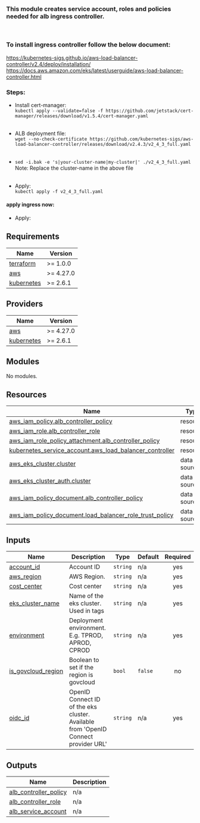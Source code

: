 ### This module creates service account, roles and policies needed for alb ingress controller.

<br> 

### To install ingress controller follow the below document:

https://kubernetes-sigs.github.io/aws-load-balancer-controller/v2.4/deploy/installation/
https://docs.aws.amazon.com/eks/latest/userguide/aws-load-balancer-controller.html

### Steps:

- Install cert-manager: <br>
  `kubectl apply --validate=false -f https://github.com/jetstack/cert-manager/releases/download/v1.5.4/cert-manager.yaml` <br><br>

- ALB deployment file: <br>
  `wget --no-check-certificate https://github.com/kubernetes-sigs/aws-load-balancer-controller/releases/download/v2.4.3/v2_4_3_full.yaml` <br><br>

- `sed -i.bak -e 's|your-cluster-name|my-cluster|' ./v2_4_3_full.yaml`
  Note: Replace the cluster-name in the above file <br><br>

- Apply:<br>
  `kubectl apply -f v2_4_3_full.yaml`

#### apply ingress now:

- Apply:<br>

<!-- BEGINNING OF PRE-COMMIT-TERRAFORM DOCS HOOK -->
## Requirements

| Name | Version |
|------|---------|
| <a name="requirement_terraform"></a> [terraform](#requirement\_terraform) | >= 1.0.0 |
| <a name="requirement_aws"></a> [aws](#requirement\_aws) | >= 4.27.0 |
| <a name="requirement_kubernetes"></a> [kubernetes](#requirement\_kubernetes) | >= 2.6.1 |

## Providers

| Name | Version |
|------|---------|
| <a name="provider_aws"></a> [aws](#provider\_aws) | >= 4.27.0 |
| <a name="provider_kubernetes"></a> [kubernetes](#provider\_kubernetes) | >= 2.6.1 |

## Modules

No modules.

## Resources

| Name | Type |
|------|------|
| [aws_iam_policy.alb_controller_policy](https://registry.terraform.io/providers/hashicorp/aws/latest/docs/resources/iam_policy) | resource |
| [aws_iam_role.alb_controller_role](https://registry.terraform.io/providers/hashicorp/aws/latest/docs/resources/iam_role) | resource |
| [aws_iam_role_policy_attachment.alb_controller_policy](https://registry.terraform.io/providers/hashicorp/aws/latest/docs/resources/iam_role_policy_attachment) | resource |
| [kubernetes_service_account.aws_load_balancer_controller](https://registry.terraform.io/providers/hashicorp/kubernetes/latest/docs/resources/service_account) | resource |
| [aws_eks_cluster.cluster](https://registry.terraform.io/providers/hashicorp/aws/latest/docs/data-sources/eks_cluster) | data source |
| [aws_eks_cluster_auth.cluster](https://registry.terraform.io/providers/hashicorp/aws/latest/docs/data-sources/eks_cluster_auth) | data source |
| [aws_iam_policy_document.alb_controller_policy](https://registry.terraform.io/providers/hashicorp/aws/latest/docs/data-sources/iam_policy_document) | data source |
| [aws_iam_policy_document.load_balancer_role_trust_policy](https://registry.terraform.io/providers/hashicorp/aws/latest/docs/data-sources/iam_policy_document) | data source |

## Inputs

| Name | Description | Type | Default | Required |
|------|-------------|------|---------|:--------:|
| <a name="input_account_id"></a> [account\_id](#input\_account\_id) | Account ID | `string` | n/a | yes |
| <a name="input_aws_region"></a> [aws\_region](#input\_aws\_region) | AWS Region. | `string` | n/a | yes |
| <a name="input_cost_center"></a> [cost\_center](#input\_cost\_center) | Cost center | `string` | n/a | yes |
| <a name="input_eks_cluster_name"></a> [eks\_cluster\_name](#input\_eks\_cluster\_name) | Name of the eks cluster. Used in tags | `string` | n/a | yes |
| <a name="input_environment"></a> [environment](#input\_environment) | Deployment environment. E.g. TPROD, APROD, CPROD | `string` | n/a | yes |
| <a name="input_is_govcloud_region"></a> [is\_govcloud\_region](#input\_is\_govcloud\_region) | Boolean to set if the region is govcloud | `bool` | `false` | no |
| <a name="input_oidc_id"></a> [oidc\_id](#input\_oidc\_id) | OpenID Connect ID of the eks cluster. Available from 'OpenID Connect provider URL' | `string` | n/a | yes |

## Outputs

| Name | Description |
|------|-------------|
| <a name="output_alb_controller_policy"></a> [alb\_controller\_policy](#output\_alb\_controller\_policy) | n/a |
| <a name="output_alb_controller_role"></a> [alb\_controller\_role](#output\_alb\_controller\_role) | n/a |
| <a name="output_alb_service_account"></a> [alb\_service\_account](#output\_alb\_service\_account) | n/a |
<!-- END OF PRE-COMMIT-TERRAFORM DOCS HOOK -->
